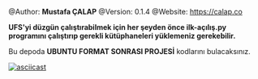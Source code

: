 
@Author: **Mustafa ÇALAP**
@Version: 0.1.4
@Website: https://calap.co

**UFS'yi düzgün çalıştırabilmek için her şeyden önce ilk-açılış.py programını çalıştırıp gerekli kütüphaneleri yüklemeniz gerekebilir.**

Bu depoda **UBUNTU FORMAT SONRASI PROJESİ** kodlarını bulacaksınız.

[![asciicast](https://asciinema.org/a/KkUQGVlWKQ4Fdf6PGM6av3O2c.png)](https://asciinema.org/a/KkUQGVlWKQ4Fdf6PGM6av3O2c?autoplay=1&loop=1)
